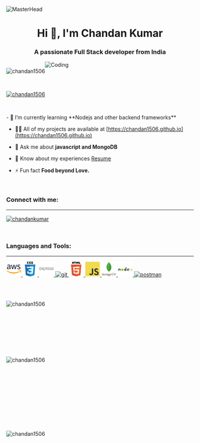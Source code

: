 ![MasterHead](https://user-images.githubusercontent.com/95478989/198955082-6e78ebb5-e1e4-49f9-8d32-6e5af3984dcd.gif)
<h1 align="center">Hi 👋, I'm Chandan Kumar</h1>
<h3 align="center">A passionate Full Stack developer from India</h3>

<img align="right" alt="Coding" width="400" src="https://mir-s3-cdn-cf.behance.net/project_modules/disp/1e166b113111309.60217f715c007.gif">


<p align="left"> <img src="https://komarev.com/ghpvc/?username=chandan1506&label=Profile%20views&color=0e75b6&style=flat" alt="chandan1506" /> </p>
<br>
<p align="left"> <a href="https://github.com/ryo-ma/github-profile-trophy"><img src="https://github-profile-trophy.vercel.app/?username=chandan1506" alt="chandan1506" /></a> </p>

<p align="left"> <a href="https://twitter.com/" target="blank"><img src="https://img.shields.io/twitter/follow/?logo=twitter&style=for-the-badge" alt="" /></a> </p>
- 🌱 I’m currently learning **Nodejs and other backend frameworks**

- 👨‍💻 All of my projects are available at [https://chandan1506.github.io](https://chandan1506.github.io)

- 💬 Ask me about **javascript and MongoDB**

<!-- - 📫 How to reach me **ck893607@gmail.com** -->

- 📄 Know about my experiences <a href="https://drive.google.com/file/d/1p8v9YRHPNQ6rQkRQk_PS9NpsTeFT7aDZ/view?usp=sharing">Resume</a>

- ⚡ Fun fact **Food beyond Love.**

<br>

<h3 align="left">Connect with me:</h3>

<hr>

<p align="left">
<a href="https://www.linkedin.com/in/chandan-kumar-4390b4246/" target="blank"><img align="center" src="https://raw.githubusercontent.com/rahuldkjain/github-profile-readme-generator/master/src/images/icons/Social/linked-in-alt.svg" alt="chandankumar" height="30" width="40" /></a>
<!--    <a href="https://www.hackerrank.com/" target="blank"><img align="center"
                src="https://cdn.worldvectorlogo.com/logos/hackerrank.svg"
                alt="" height="30" width="40" /></a>
        <a href="https://www.leetcode.com/" target="blank"><img align="center"
                src="https://www.svgrepo.com/show/306328/leetcode.svg"
                alt="" height="30" width="40" /></a> -->
</p>
<br>

<h3 align="left">Languages and Tools:</h3>

<hr>

<p align="left"> <a href="https://aws.amazon.com" target="_blank" rel="noreferrer"> <img src="https://raw.githubusercontent.com/devicons/devicon/master/icons/amazonwebservices/amazonwebservices-original-wordmark.svg" alt="aws" width="40" height="40"/> </a> <a href="https://www.w3schools.com/css/" target="_blank" rel="noreferrer"> <img src="https://raw.githubusercontent.com/devicons/devicon/master/icons/css3/css3-original-wordmark.svg" alt="css3" width="40" height="40"/> </a> <a href="https://expressjs.com" target="_blank" rel="noreferrer"> <img src="https://raw.githubusercontent.com/devicons/devicon/master/icons/express/express-original-wordmark.svg" alt="express" width="40" height="40"/> </a> <a href="https://git-scm.com/" target="_blank" rel="noreferrer"> <img src="https://www.vectorlogo.zone/logos/git-scm/git-scm-icon.svg" alt="git" width="40" height="40"/> </a> <a href="https://www.w3.org/html/" target="_blank" rel="noreferrer"> <img src="https://raw.githubusercontent.com/devicons/devicon/master/icons/html5/html5-original-wordmark.svg" alt="html5" width="40" height="40"/> </a> <a href="https://developer.mozilla.org/en-US/docs/Web/JavaScript" target="_blank" rel="noreferrer"> <img src="https://raw.githubusercontent.com/devicons/devicon/master/icons/javascript/javascript-original.svg" alt="javascript" width="40" height="40"/> </a> <a href="https://www.mongodb.com/" target="_blank" rel="noreferrer"> <img src="https://raw.githubusercontent.com/devicons/devicon/master/icons/mongodb/mongodb-original-wordmark.svg" alt="mongodb" width="40" height="40"/> </a> <a href="https://nodejs.org" target="_blank" rel="noreferrer"> <img src="https://raw.githubusercontent.com/devicons/devicon/master/icons/nodejs/nodejs-original-wordmark.svg" alt="nodejs" width="40" height="40"/> </a> <a href="https://postman.com" target="_blank" rel="noreferrer"> <img src="https://www.vectorlogo.zone/logos/getpostman/getpostman-icon.svg" alt="postman" width="40" height="40"/> </a> </p>

<br>
<br>
<p><img align="left" src="https://github-readme-stats.vercel.app/api/top-langs?username=chandan1506&show_icons=true&locale=en&layout=compact" alt="chandan1506" /></p>
<br>
<br>
<br>
<br>
<br>
<br>
<br>
<br>

<p>&nbsp;<img align="left" src="https://github-readme-stats.vercel.app/api?username=chandan1506&show_icons=true&locale=en" alt="chandan1506" /></p>
<br>
<br>
<br>
<br>
<br>
<br>
<br>
<br>
<br>
<p><img align="left" src="https://github-readme-streak-stats.herokuapp.com/?user=chandan1506&" alt="chandan1506" /></p>
